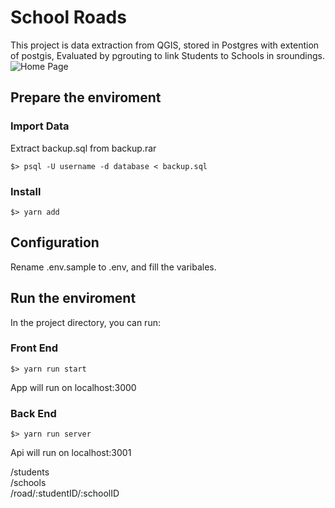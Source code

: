 
# School Roads

This project is data extraction from QGIS, stored in Postgres with extention of postgis, Evaluated by pgrouting to link Students to Schools in sroundings.
![Home Page](https://i.imgur.com/9ws0PHT.png)
## Prepare the enviroment

### Import Data

Extract backup.sql from  backup.rar

```
$> psql -U username -d database < backup.sql
```

### Install

```
$> yarn add
```

## Configuration

Rename .env.sample to .env, and fill the varibales.

## Run the enviroment

In the project directory, you can run:

### Front End

```
$> yarn run start
```
App will run on localhost:3000

### Back End

```
$> yarn run server
```
Api will run on localhost:3001

/students<br />
/schools<br />
/road/:studentID/:schoolID<br />

